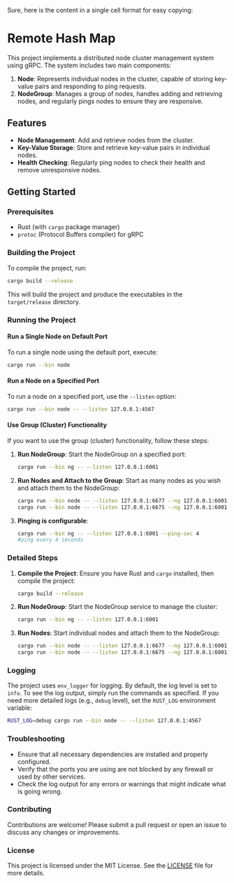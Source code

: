 Sure, here is the content in a single cell format for easy copying:
# Remote Hash Map

This project implements a distributed node cluster management system using gRPC. The system includes two main components:
1. **Node**: Represents individual nodes in the cluster, capable of storing key-value pairs and responding to ping requests.
2. **NodeGroup**: Manages a group of nodes, handles adding and retrieving nodes, and regularly pings nodes to ensure they are responsive.

## Features

- **Node Management**: Add and retrieve nodes from the cluster.
- **Key-Value Storage**: Store and retrieve key-value pairs in individual nodes.
- **Health Checking**: Regularly ping nodes to check their health and remove unresponsive nodes.

## Getting Started

### Prerequisites

- Rust (with `cargo` package manager)
- `protoc` (Protocol Buffers compiler) for gRPC

### Building the Project

To compile the project, run:

```sh
cargo build --release
```

This will build the project and produce the executables in the `target/release` directory.

### Running the Project

#### Run a Single Node on Default Port

To run a single node using the default port, execute:

```sh
cargo run --bin node
```

#### Run a Node on a Specified Port

To run a node on a specified port, use the `--listen` option:

```sh
cargo run --bin node -- --listen 127.0.0.1:4567
```

#### Use Group (Cluster) Functionality

If you want to use the group (cluster) functionality, follow these steps:

1. **Run NodeGroup**: Start the NodeGroup on a specified port:

    ```sh
    cargo run --bin ng -- --listen 127.0.0.1:6001
    ```

2. **Run Nodes and Attach to the Group**: Start as many nodes as you wish and attach them to the NodeGroup:

    ```sh
    cargo run --bin node -- --listen 127.0.0.1:6677 --ng 127.0.0.1:6001
    cargo run --bin node -- --listen 127.0.0.1:6675 --ng 127.0.0.1:6001
    ```
3. **Pinging is configurable**:
   
   ```sh
   cargo run --bin ng -- --listen 127.0.0.1:6001 --ping-sec 4
   #ping every 4 seconds
   ```

### Detailed Steps

1. **Compile the Project**: Ensure you have Rust and `cargo` installed, then compile the project:

    ```sh
    cargo build --release
    ```

2. **Run NodeGroup**: Start the NodeGroup service to manage the cluster:

    ```sh
    cargo run --bin ng -- --listen 127.0.0.1:6001
    ```

3. **Run Nodes**: Start individual nodes and attach them to the NodeGroup:

    ```sh
    cargo run --bin node -- --listen 127.0.0.1:6677 --ng 127.0.0.1:6001
    cargo run --bin node -- --listen 127.0.0.1:6675 --ng 127.0.0.1:6001
    ```

### Logging

The project uses `env_logger` for logging. By default, the log level is set to `info`. To see the log output, simply run the commands as specified. If you need more detailed logs (e.g., `debug` level), set the `RUST_LOG` environment variable:

```sh
RUST_LOG=debug cargo run --bin node -- --listen 127.0.0.1:4567
```

### Troubleshooting

- Ensure that all necessary dependencies are installed and properly configured.
- Verify that the ports you are using are not blocked by any firewall or used by other services.
- Check the log output for any errors or warnings that might indicate what is going wrong.

### Contributing

Contributions are welcome! Please submit a pull request or open an issue to discuss any changes or improvements.

### License

This project is licensed under the MIT License. See the [LICENSE](LICENSE) file for more details.
```
